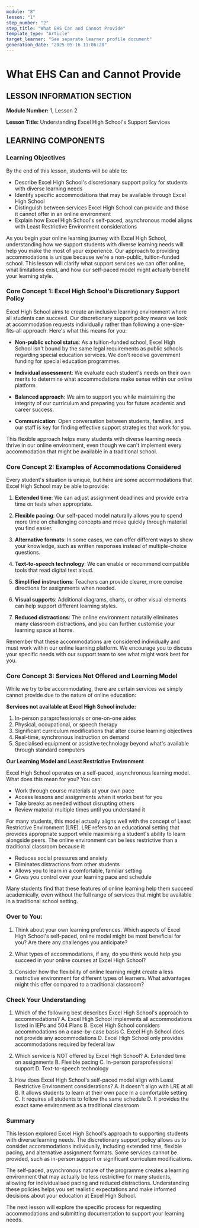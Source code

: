 ```yaml
---
module: "8"
lesson: "1"
step_number: "2"
step_title: "What EHS Can and Cannot Provide"
template_type: "Article"
target_learner: "See separate learner profile document"
generation_date: "2025-05-16 11:06:20"
---
```


# What EHS Can and Cannot Provide

## LESSON INFORMATION SECTION

**Module Number:** 1, Lesson 2

**Lesson Title:** Understanding Excel High School's Support Services

## LEARNING COMPONENTS

### Learning Objectives

By the end of this lesson, students will be able to:

- Describe Excel High School's discretionary support policy for students with diverse learning needs
- Identify specific accommodations that may be available through Excel High School
- Distinguish between services Excel High School can provide and those it cannot offer in an online environment
- Explain how Excel High School's self-paced, asynchronous model aligns with Least Restrictive Environment considerations

As you begin your online learning journey with Excel High School, understanding how we support students with diverse learning needs will help you make the most of your experience. Our approach to providing accommodations is unique because we're a non-public, tuition-funded school. This lesson will clarify what support services we can offer online, what limitations exist, and how our self-paced model might actually benefit your learning style.

### Core Concept 1: Excel High School's Discretionary Support Policy

Excel High School aims to create an inclusive learning environment where all students can succeed. Our discretionary support policy means we look at accommodation requests individually rather than following a one-size-fits-all approach. Here's what this means for you:

- **Non-public school status**: As a tuition-funded school, Excel High School isn't bound by the same legal requirements as public schools regarding special education services. We don't receive government funding for special education programmes.

- **Individual assessment**: We evaluate each student's needs on their own merits to determine what accommodations make sense within our online platform.

- **Balanced approach**: We aim to support you while maintaining the integrity of our curriculum and preparing you for future academic and career success.

- **Communication**: Open conversation between students, families, and our staff is key for finding effective support strategies that work for you.

This flexible approach helps many students with diverse learning needs thrive in our online environment, even though we can't implement every accommodation that might be available in a traditional school.

### Core Concept 2: Examples of Accommodations Considered

Every student's situation is unique, but here are some accommodations that Excel High School may be able to provide:

1. **Extended time**: We can adjust assignment deadlines and provide extra time on tests when appropriate.

2. **Flexible pacing**: Our self-paced model naturally allows you to spend more time on challenging concepts and move quickly through material you find easier.

3. **Alternative formats**: In some cases, we can offer different ways to show your knowledge, such as written responses instead of multiple-choice questions.

4. **Text-to-speech technology**: We can enable or recommend compatible tools that read digital text aloud.

5. **Simplified instructions**: Teachers can provide clearer, more concise directions for assignments when needed.

6. **Visual supports**: Additional diagrams, charts, or other visual elements can help support different learning styles.

7. **Reduced distractions**: The online environment naturally eliminates many classroom distractions, and you can further customise your learning space at home.

Remember that these accommodations are considered individually and must work within our online learning platform. We encourage you to discuss your specific needs with our support team to see what might work best for you.

### Core Concept 3: Services Not Offered and Learning Model

While we try to be accommodating, there are certain services we simply cannot provide due to the nature of online education:

**Services not available at Excel High School include:**

1. In-person paraprofessionals or one-on-one aides
2. Physical, occupational, or speech therapy
3. Significant curriculum modifications that alter course learning objectives
4. Real-time, synchronous instruction on demand
5. Specialised equipment or assistive technology beyond what's available through standard computers

**Our Learning Model and Least Restrictive Environment**

Excel High School operates on a self-paced, asynchronous learning model. What does this mean for you? You can:
- Work through course materials at your own pace
- Access lessons and assignments when it works best for you
- Take breaks as needed without disrupting others
- Review material multiple times until you understand it

For many students, this model actually aligns well with the concept of Least Restrictive Environment (LRE). LRE refers to an educational setting that provides appropriate support while maximising a student's ability to learn alongside peers. The online environment can be less restrictive than a traditional classroom because it:

- Reduces social pressures and anxiety
- Eliminates distractions from other students
- Allows you to learn in a comfortable, familiar setting
- Gives you control over your learning pace and schedule

Many students find that these features of online learning help them succeed academically, even without the full range of services that might be available in a traditional school setting.

### Over to You:

1. Think about your own learning preferences. Which aspects of Excel High School's self-paced, online model might be most beneficial for you? Are there any challenges you anticipate?

2. What types of accommodations, if any, do you think would help you succeed in your online courses at Excel High School?

3. Consider how the flexibility of online learning might create a less restrictive environment for different types of learners. What advantages might this offer compared to a traditional classroom?

### Check Your Understanding

1. Which of the following best describes Excel High School's approach to accommodations?
   A. Excel High School implements all accommodations listed in IEPs and 504 Plans
   B. Excel High School considers accommodations on a case-by-case basis
   C. Excel High School does not provide any accommodations
   D. Excel High School only provides accommodations required by federal law

2. Which service is NOT offered by Excel High School?
   A. Extended time on assignments
   B. Flexible pacing
   C. In-person paraprofessional support
   D. Text-to-speech technology

3. How does Excel High School's self-paced model align with Least Restrictive Environment considerations?
   A. It doesn't align with LRE at all
   B. It allows students to learn at their own pace in a comfortable setting
   C. It requires all students to follow the same schedule
   D. It provides the exact same environment as a traditional classroom

### Summary

This lesson explored Excel High School's approach to supporting students with diverse learning needs. The discretionary support policy allows us to consider accommodations individually, including extended time, flexible pacing, and alternative assignment formats. Some services cannot be provided, such as in-person support or significant curriculum modifications. 

The self-paced, asynchronous nature of the programme creates a learning environment that may actually be less restrictive for many students, allowing for individualised pacing and reduced distractions. Understanding these policies helps you set realistic expectations and make informed decisions about your education at Excel High School.

The next lesson will explore the specific process for requesting accommodations and submitting documentation to support your learning needs.